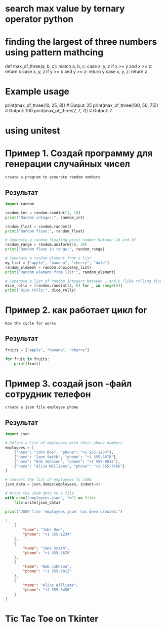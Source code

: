 
# search max value by ternary operator python
# finding the largest of three numbers using pattern mathcing

def max_of_three(a, b, c):
    match a, b, c:
        case x, y, z if x >= y and x >= z:
            return x
        case x, y, z if y >= x and y >= z:
            return y
        case x, y, z:
            return z

# Example usage
print(max_of_three(10, 25, 8))  # Output: 25
print(max_of_three(100, 50, 75))  # Output: 100
print(max_of_three(7, 7, 7))  # Output: 7

# using unitest


# Пример 1. Создай программу для генерации случайных чисел

`create a program to generate random numbers`


## Результат

```python
import random

random_int = random.randint(1, 10)
print("Random integer:", random_int)

random_float = random.random()
print("Random float:", random_float)

# Generate a random floating-point number between 10 and 20
random_range = random.uniform(10, 20)
print("Random float in range:", random_range)

# Generate a random element from a list
my_list = ["apple", "banana", "cherry", "date"]
random_element = random.choice(my_list)
print("Random element from list:", random_element)

# Generate a list of random integers between 1 and 6 (like rolling dice)
dice_rolls = [random.randint(1, 6) for _ in range(5)]
print("Dice rolls:", dice_rolls)

```

# Пример 2. как работает цикл for

`how the cycle for works`

## Результат

```python
fruits = ["apple", "banana", "cherry"]

for fruit in fruits:
    print(fruit)

```

# Пример 3. создай json -файл сотрудник телефон
`create a json file employee phone`

## Результат

```python
import json

# Define a list of employees with their phone numbers
employees = [
    {"name": "John Doe", "phone": "+1 555-1234"},
    {"name": "Jane Smith", "phone": "+1 555-5678"},
    {"name": "Bob Johnson", "phone": "+1 555-9012"},
    {"name": "Alice Williams", "phone": "+1 555-3456"}
]

# Convert the list of employees to JSON
json_data = json.dumps(employees, indent=4)

# Write the JSON data to a file
with open("employees.json", "w") as file:
    file.write(json_data)

print("JSON file 'employees.json' has been created.")

```

```json
[
    {
        "name": "John Doe",
        "phone": "+1 555-1234"
    },
    {
        "name": "Jane Smith",
        "phone": "+1 555-5678"
    },
    {
        "name": "Bob Johnson",
        "phone": "+1 555-9012"
    },
    {
        "name": "Alice Williams",
        "phone": "+1 555-3456"
    }
]


```

# Tic Tac Toe on Tkinter


